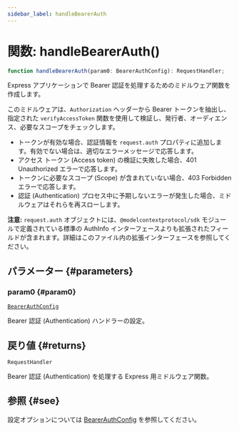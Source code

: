 ```yaml
---
sidebar_label: handleBearerAuth
---
```


# 関数: handleBearerAuth()

```ts
function handleBearerAuth(param0: BearerAuthConfig): RequestHandler;
```

Express アプリケーションで Bearer 認証を処理するためのミドルウェア関数を作成します。

このミドルウェアは、`Authorization` ヘッダーから Bearer トークンを抽出し、指定された `verifyAccessToken` 関数を使用して検証し、発行者、オーディエンス、必要なスコープをチェックします。

- トークンが有効な場合、認証情報を `request.auth` プロパティに追加します。有効でない場合は、適切なエラーメッセージで応答します。
- アクセス トークン (Access token) の検証に失敗した場合、401 Unauthorized エラーで応答します。
- トークンに必要なスコープ (Scope) が含まれていない場合、403 Forbidden エラーで応答します。
- 認証 (Authentication) プロセス中に予期しないエラーが発生した場合、ミドルウェアはそれらを再スローします。

**注意:**  `request.auth` オブジェクトには、`@modelcontextprotocol/sdk` モジュールで定義されている標準の AuthInfo インターフェースよりも拡張されたフィールドが含まれます。詳細はこのファイル内の拡張インターフェースを参照してください。

## パラメーター {#parameters}

### param0 {#param0}

[`BearerAuthConfig`](/references/js/type-aliases/BearerAuthConfig.md)

Bearer 認証 (Authentication) ハンドラーの設定。

## 戻り値 {#returns}

`RequestHandler`

Bearer 認証 (Authentication) を処理する Express 用ミドルウェア関数。

## 参照 {#see}

設定オプションについては [BearerAuthConfig](/references/js/type-aliases/BearerAuthConfig.md) を参照してください。
